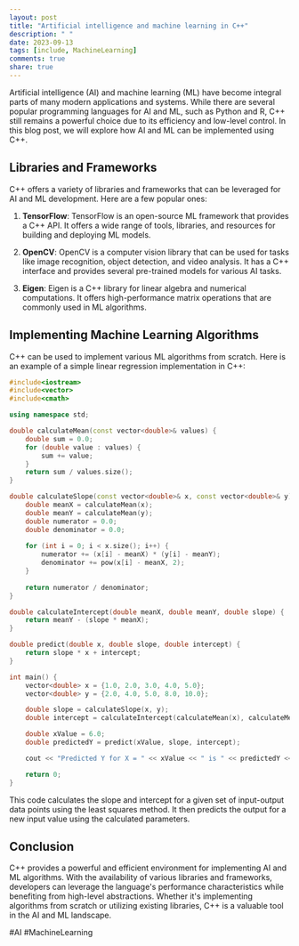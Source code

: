 ```yaml
---
layout: post
title: "Artificial intelligence and machine learning in C++"
description: " "
date: 2023-09-13
tags: [include, MachineLearning]
comments: true
share: true
---
```


Artificial intelligence (AI) and machine learning (ML) have become integral parts of many modern applications and systems. While there are several popular programming languages for AI and ML, such as Python and R, C++ still remains a powerful choice due to its efficiency and low-level control. In this blog post, we will explore how AI and ML can be implemented using C++.

## Libraries and Frameworks

C++ offers a variety of libraries and frameworks that can be leveraged for AI and ML development. Here are a few popular ones:

1. **TensorFlow**: TensorFlow is an open-source ML framework that provides a C++ API. It offers a wide range of tools, libraries, and resources for building and deploying ML models.

2. **OpenCV**: OpenCV is a computer vision library that can be used for tasks like image recognition, object detection, and video analysis. It has a C++ interface and provides several pre-trained models for various AI tasks.

3. **Eigen**: Eigen is a C++ library for linear algebra and numerical computations. It offers high-performance matrix operations that are commonly used in ML algorithms.

## Implementing Machine Learning Algorithms

C++ can be used to implement various ML algorithms from scratch. Here is an example of a simple linear regression implementation in C++:

```cpp
#include<iostream>
#include<vector>
#include<cmath>

using namespace std;

double calculateMean(const vector<double>& values) {
    double sum = 0.0;
    for (double value : values) {
        sum += value;
    }
    return sum / values.size();
}

double calculateSlope(const vector<double>& x, const vector<double>& y) {
    double meanX = calculateMean(x);
    double meanY = calculateMean(y);
    double numerator = 0.0;
    double denominator = 0.0;
  
    for (int i = 0; i < x.size(); i++) {
        numerator += (x[i] - meanX) * (y[i] - meanY);
        denominator += pow(x[i] - meanX, 2);
    }
  
    return numerator / denominator;
}

double calculateIntercept(double meanX, double meanY, double slope) {
    return meanY - (slope * meanX);
}

double predict(double x, double slope, double intercept) {
    return slope * x + intercept;
}

int main() {
    vector<double> x = {1.0, 2.0, 3.0, 4.0, 5.0};
    vector<double> y = {2.0, 4.0, 5.0, 8.0, 10.0};

    double slope = calculateSlope(x, y);
    double intercept = calculateIntercept(calculateMean(x), calculateMean(y), slope);

    double xValue = 6.0;
    double predictedY = predict(xValue, slope, intercept);

    cout << "Predicted Y for X = " << xValue << " is " << predictedY << endl;

    return 0;
}
```

This code calculates the slope and intercept for a given set of input-output data points using the least squares method. It then predicts the output for a new input value using the calculated parameters.

## Conclusion

C++ provides a powerful and efficient environment for implementing AI and ML algorithms. With the availability of various libraries and frameworks, developers can leverage the language's performance characteristics while benefiting from high-level abstractions. Whether it's implementing algorithms from scratch or utilizing existing libraries, C++ is a valuable tool in the AI and ML landscape.

#AI #MachineLearning